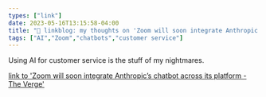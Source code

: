 ```yaml
---
types: ["link"]
date: 2023-05-16T13:15:58-04:00
title: "🔗 linkblog: my thoughts on 'Zoom will soon integrate Anthropic’s chatbot across its platform - The Verge'"
tags: ["AI","Zoom","chatbots","customer service"]
---
```

Using AI for customer service is the stuff of my nightmares.  
 

[link to 'Zoom will soon integrate Anthropic’s chatbot across its platform - The Verge'](https://www.theverge.com/2023/5/16/23725342/zoom-anthropic-ai-powered-chatbot-claude)
